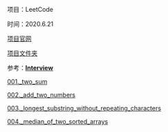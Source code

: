 项目：LeetCode

时间：2020.6.21

[项目官网](https://leetcode-cn.com/problems)

[项目文件夹](./)

参考：**[Interview](https://github.com/apachecn/Interview)**

[001._two_sum](./code/001._two_sum.md)

[002._add_two_numbers](./code/002._add_two_numbers.md)

[003._longest_substring_without_repeating_characters](./code/003._longest_substring_without_repeating_characters)

[004._median_of_two_sorted_arrays](./code/004._median_of_two_sorted_arrays.md)